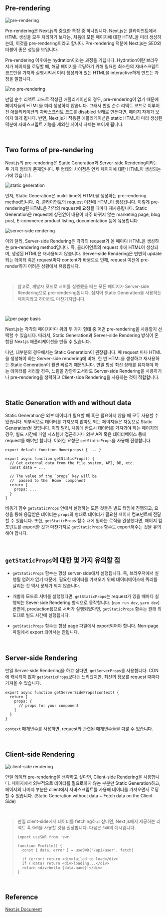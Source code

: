 ## Pre-rendering

![pre-rendering](../image/next_js_img/pre-rendering.PNG)

Pre-rendering은 Next.js의 중요한 특징 중 하나입니다. Next.js는 클라이언트에서 HTML 생성을 모두 처리하기 보다는, 처음에 모든 페이지에 대한 HTML을 미리 생성하는데, 이것을 pre-rendering이라고 합니다. Pre-rendering 덕분에 Next.js는 SEO와 더불어 좋은 성능을 보입니다.

Pre-rendering 이후에는 hydration이라는 과정을 거칩니다. Hydration이란 브라우저가 페이지를 로딩할 때, 해당 페이지를 로딩하기 위해 필요한 최소한의 자바스크립트 코드만을 가져와 실행시켜서 미리 생성되어 있는 HTML을 interactive하게 만드는 과정을 말합니다.

![no pre-rendering](../image/next_js_img/no-pre-rendering.png)

만일 순수 리액트 코드로 작성된 애플리케이션의 경우, pre-rendering이 없기 때문에 페이지들의 HTML을 미리 생성하지 않습니다. 그래서 만일 순수 리액트 코드로 이루어진 애플리케이션의 자바스크립트 코드를 disabled 상태로 만든다면, 페이지 자체가 보이지 않게 됩니다. 반면, Next.js가 적용된 애플리케이션은 static HTML이 미리 생성된 덕분에 자바스크립트 기능을 제외한 페이지 자체는 보이게 됩니다.

​    

## Two forms of pre-rendering

Next.js의 pre-rendering은 Static Generation과 Server-side Rendering이라는 두 가지 형태가 존재합니다. 두 형태의 차이점은 언제 페이지에 대한 HTML이 생성되는가에 있습니다.

![static generation](../image/next_js_img/static-generation.png)

먼저, Static Generation은 build-time에 HTML을 생성하는 pre-rendering method입니다. 즉, 클라이언트의 request 이전에 HTML이 생성됩니다. 이렇게 pre-rendering된 HTML은 각각의 request에 요청될 때마다 재사용됩니다. Static Generation은 request에 상관없이 내용이 자주 바뀌지 않는 marketing page, blog post, E-commerce product listing, documentation 등에 유용합니다

![server-side rendering](../image/next_js_img/server-side-rendering.png)

이와 달리, Server-side Rendering은 각각의 request가 올 때마다 HTML을 생성하는 pre-rendering method입니다. 즉, 클라이언트의 request 후에 HTML이 생성되며, 생성된 HTML은 재사용되지 않습니다. Server-side Rendering은 빈번히 update되는 데이터 혹은 request마다 content가 바뀜으로 인해, request 이전에 pre-render하기 어려운 상황에서 유용합니다.

​    

> 참고로, 개발자 모드로 서버를 실행했을 때는 모든 페이지가 Server-side Rendering으로 pre-rendering됩니다. 심지어 Static Generation을 사용하는 페이지라고 하더라도 마찬가지입니다.

​    

![per page basis](../image/next_js_img/per-page-basis.png)

Next.js는 각각의 페이지마다 위의 두 가지 형태 중 어떤 pre-rendering을 사용할지 선택할 수 있습니다. 따라서, Static Generation과 Server-side Rendering 방식이 혼합된 Next.js 애플리케이션을 만들 수 있습니다.

다만, 대부분의 경우에서는 Static Generation이 권장됩니다. 매 request 마다 HTML을 생성해야 하는 Server-side rendering에 비해, 한 번 HTML을 생성하고 재사용하는 Static Generation이 훨씬 빠르기 때문입니다. 만일 항상 최신 상태를 유지해야 하는 데이터를 처리할 경우, 느림을 감안하고서라도 Server-side Rendering을 사용하거나 pre-rendering을 생략하고 Client-side Rendering을 사용하는 것이 적합합니다.

​    

## Static Generation with and without data

Static Generation은 외부 데이터가 필요할 때 혹은 필요하지 않을 때 모두 사용할 수 있습니다. 외부적으로 데이터를 가져오지 않아도 되는 페이지들은 자동으로 Static Generation될 것입니다. 이와 달리, 처음에 반드시 데이터를 가져와야 하는 페이지의 경우, 빌드 시간에 파일 시스템에 접근하거나 외부 API 혹은 데이터베이스 등에 request를 해야만 합니다. 이러한 요청은 `getStaticProps`을 사용해 진행합니다.

```react
export default function Home(props) { ... }

export async function getStaticProps() {
  // Get external data from the file system, API, DB, etc.
  const data = ...

  // The value of the `props` key will be
  //  passed to the `Home` component
  return {
    props: ...
  }
}
```

비동기 함수 `getStaticProps` 안에서 실행하는 모든 것들은 빌드 타임에 진행되고, 요청을 통해 응답받은 데이터는 `props`의 형태로 데이터가 필요한 페이지 컴포넌트에 전달할 수 있습니다. 또한, `getStaticProps` 함수 내에 원하는 로직을 완성했다면, 페이지 컴포넌트를 export한 것과 마찬가지로 `getStaticProps` 함수도 export해주는 것을 유의해야 합니다.

​    

## `getStaticProps`에 대한 몇 가지 유의할 점

* `getStaticProps` 함수는 항상 server-side에서 실행됩니다. 즉, 브라우저에서 실행될 염려가 없기 때문에, 필요한 데이터를 가져오기 위해 데이터베이스에 쿼리를 날리는 것 역시 문제가 되지 않습니다. 

* 개발자 모드로 서버를 실행했다면, `getStaticProps`는 request가 있을 때마다 실행되는 Sever-side Rendering 방식으로 동작합니다. (`npm run dev`, `yarn dev`) 반면에, production용으로 서버가 실행되었다면, `getStaticProps` 함수는 원래 의도대로 빌드 시간에 실행됩니다.
* `getStaticProps` 함수는 항상 page 파일에서 export되어야 합니다. Non-page 파일에서 export 되어서는 안됩니다.

​    

## Server-side Rendering

만일 Server-side Rendering을 하고 싶다면, `getServerProps`를 사용합니다. CDN에 캐시되지 않아 `getStaticProps`보다는 느리겠지만, 최신의 정보를 request 때마다 가져올 수 있습니다.

```react
export async function getServerSideProps(context) {
  return {
    props: {
      // props for your component
    }
  }
}
```

`context` 매개변수를 사용하면, request와 관련된 매개변수들을 다룰 수 있습니다.

​    

## Client-side Rendering

![client-side rendering](../image/next_js_img/client-side-rendering.png)

만일 데이터 pre-rendering을 생략하고 싶다면, Client-side Rendering을 사용합니다. 페이지에서 외부적으로 데이터를 필요로하지 않는 부분만 Static Generation하고, 페이지의 나머지 부분은 client에서 자바스크립트를 사용해 데이터를 가져오면서 로딩할 수 있습니다. (Static Generation without data + Fetch data on the Client-Side)

​    

> 만일 client-side에서 데이터를 fetching하고 싶다면, Next.js에서 제공하는 리액트 훅 `SWR`을 사용할 것을 권장합니다. 다음은 `SWR`의 예시입니다.
>
> ```react
> import useSWR from 'swr'
> 
> function Profile() {
>   const { data, error } = useSWR('/api/user', fetch)
> 
>   if (error) return <div>failed to load</div>
>   if (!data) return <div>loading...</div>
>   return <div>hello {data.name}!</div>
> }
> ```

​    

## Reference

[Next.js Document](https://nextjs.org/learn/basics/navigate-between-pages)

